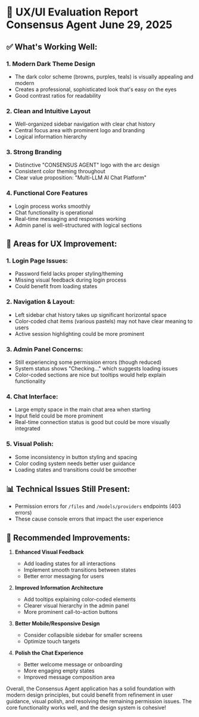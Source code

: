 # 🎯 **UX/UI Evaluation Report Consensus Agent June 29, 2025**

## **✅ What's Working Well:**

### **1. Modern Dark Theme Design**

- The dark color scheme (browns, purples, teals) is visually appealing and modern
- Creates a professional, sophisticated look that's easy on the eyes
- Good contrast ratios for readability

### **2. Clean and Intuitive Layout**

- Well-organized sidebar navigation with clear chat history
- Central focus area with prominent logo and branding
- Logical information hierarchy

### **3. Strong Branding**

- Distinctive "CONSENSUS AGENT" logo with the arc design
- Consistent color theming throughout
- Clear value proposition: "Multi-LLM AI Chat Platform"

### **4. Functional Core Features**

- Login process works smoothly
- Chat functionality is operational
- Real-time messaging and responses working
- Admin panel is well-structured with logical sections

## **🔴 Areas for UX Improvement:**

### **1. Login Page Issues:**

- Password field lacks proper styling/theming
- Missing visual feedback during login process
- Could benefit from loading states

### **2. Navigation & Layout:**

- Left sidebar chat history takes up significant horizontal space
- Color-coded chat items (various pastels) may not have clear meaning to users
- Active session highlighting could be more prominent

### **3. Admin Panel Concerns:**

- Still experiencing some permission errors (though reduced)
- System status shows "Checking..." which suggests loading issues
- Color-coded sections are nice but tooltips would help explain functionality

### **4. Chat Interface:**

- Large empty space in the main chat area when starting
- Input field could be more prominent
- Real-time connection status is good but could be more visually integrated

### **5. Visual Polish:**

- Some inconsistency in button styling and spacing
- Color coding system needs better user guidance
- Loading states and transitions could be smoother

## **📊 Technical Issues Still Present:**

- Permission errors for `/files` and `/models/providers` endpoints (403 errors)
- These cause console errors that impact the user experience

## **🚀 Recommended Improvements:**

1. **Enhanced Visual Feedback**
   - Add loading states for all interactions
   - Implement smooth transitions between states
   - Better error messaging for users

2. **Improved Information Architecture**
   - Add tooltips explaining color-coded elements
   - Clearer visual hierarchy in the admin panel
   - More prominent call-to-action buttons

3. **Better Mobile/Responsive Design**
   - Consider collapsible sidebar for smaller screens
   - Optimize touch targets

4. **Polish the Chat Experience**
   - Better welcome message or onboarding
   - More engaging empty states
   - Improved message composition area

Overall, the Consensus Agent application has a solid foundation with modern design principles, but could benefit from refinement in user guidance, visual polish, and resolving the remaining permission issues. The core functionality works well, and the design system is cohesive!
